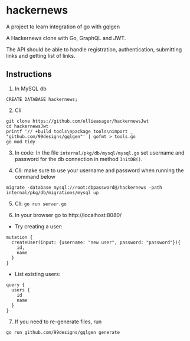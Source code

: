 # hackernews
A project to learn integration of go with gqlgen

A Hackernews clone with Go, GraphQL and JWT. 

The API should be able to handle registration, authentication, submitting links and getting list of links.

## Instructions

1. In MySQL db
```
CREATE DATABASE hackernews;
```

2. Cli
```
git clone https://github.com/ellieasager/hackernewsJwt
cd hackernewsJwt
printf '// +build tools\npackage tools\nimport _ "github.com/99designs/gqlgen"' | gofmt > tools.go
go mod tidy
```

3. In code:
In the file `internal/pkg/db/mysql/mysql.go` set username and password for the db connection in method `InitDB()`.

4. Cli: make sure to use your username and password when running the command below
```
migrate -database mysql://root:dbpassword@/hackernews -path internal/pkg/db/migrations/mysql up
```

5. Cli: `go run server.go`

6. In your browser go to http://localhost:8080/

- Try creating a user:
```
mutation {
  createUser(input: {username: "new user", password: "password"}){
    id,
    name
  }
}
```

- List existing users:
```
query {
  users {
    id
    name
  }
}
```

7. If you need to re-generate files, run 
```
go run github.com/99designs/gqlgen generate
```
